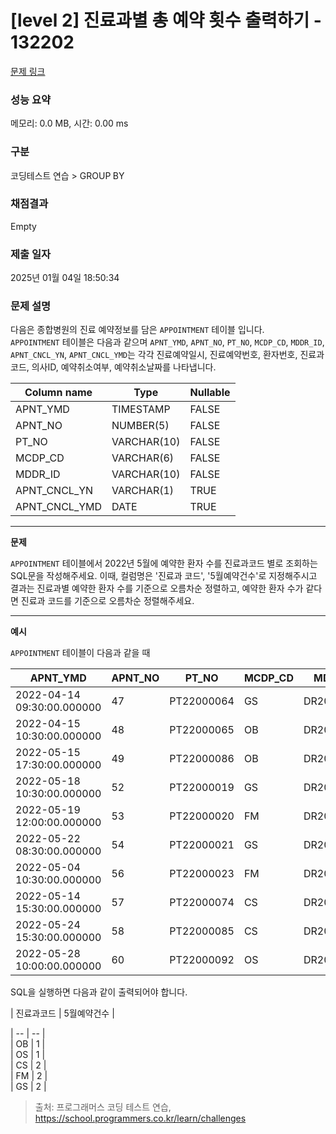 # \[level 2] 진료과별 총 예약 횟수 출력하기 - 132202

[문제 링크](https://school.programmers.co.kr/learn/courses/30/lessons/132202)

### 성능 요약

메모리: 0.0 MB, 시간: 0.00 ms

### 구분

코딩테스트 연습 > GROUP BY

### 채점결과

Empty

### 제출 일자

2025년 01월 04일 18:50:34

### 문제 설명

다음은 종합병원의 진료 예약정보를 담은 `APPOINTMENT` 테이블 입니다.\
`APPOINTMENT` 테이블은 다음과 같으며 `APNT_YMD`, `APNT_NO`, `PT_NO`, `MCDP_CD`, `MDDR_ID`, `APNT_CNCL_YN`, `APNT_CNCL_YMD`는 각각 진료예약일시, 진료예약번호, 환자번호, 진료과코드, 의사ID, 예약취소여부, 예약취소날짜를 나타냅니다.

| Column name     | Type        | Nullable |
| --------------- | ----------- | -------- |
| APNT\_YMD       | TIMESTAMP   | FALSE    |
| APNT\_NO        | NUMBER(5)   | FALSE    |
| PT\_NO          | VARCHAR(10) | FALSE    |
| MCDP\_CD        | VARCHAR(6)  | FALSE    |
| MDDR\_ID        | VARCHAR(10) | FALSE    |
| APNT\_CNCL\_YN  | VARCHAR(1)  | TRUE     |
| APNT\_CNCL\_YMD | DATE        | TRUE     |

***

**문제**

`APPOINTMENT` 테이블에서 2022년 5월에 예약한 환자 수를 진료과코드 별로 조회하는 SQL문을 작성해주세요. 이때, 컬럼명은 '진료과 코드', '5월예약건수'로 지정해주시고 결과는 진료과별 예약한 환자 수를 기준으로 오름차순 정렬하고, 예약한 환자 수가 같다면 진료과 코드를 기준으로 오름차순 정렬해주세요.

***

**예시**

`APPOINTMENT` 테이블이 다음과 같을 때

| APNT\_YMD                  | APNT\_NO | PT\_NO     | MCDP\_CD | MDDR\_ID   | APNT\_CNCL\_YN | APNT\_CNCL\_YMD |
| -------------------------- | -------- | ---------- | -------- | ---------- | -------------- | --------------- |
| 2022-04-14 09:30:00.000000 | 47       | PT22000064 | GS       | DR20170123 | N              | NULL            |
| 2022-04-15 10:30:00.000000 | 48       | PT22000065 | OB       | DR20100231 | N              | NULL            |
| 2022-05-15 17:30:00.000000 | 49       | PT22000086 | OB       | DR20100231 | N              | NULL            |
| 2022-05-18 10:30:00.000000 | 52       | PT22000019 | GS       | DR20100039 | N              | NULL            |
| 2022-05-19 12:00:00.000000 | 53       | PT22000020 | FM       | DR20010112 | N              | NULL            |
| 2022-05-22 08:30:00.000000 | 54       | PT22000021 | GS       | DR20100039 | N              | NULL            |
| 2022-05-04 10:30:00.000000 | 56       | PT22000023 | FM       | DR20090112 | N              | NULL            |
| 2022-05-14 15:30:00.000000 | 57       | PT22000074 | CS       | DR20200012 | N              | NULL            |
| 2022-05-24 15:30:00.000000 | 58       | PT22000085 | CS       | DR20200012 | N              | NULL            |
| 2022-05-28 10:00:00.000000 | 60       | PT22000092 | OS       | DR20100031 | N              | NULL            |

SQL을 실행하면 다음과 같이 출력되어야 합니다.

\| 진료과코드 | 5월예약건수 |

\| -- | -- |\
\| OB | 1 |\
\| OS | 1 |\
\| CS | 2 |\
\| FM | 2 |\
\| GS | 2 |

> 출처: 프로그래머스 코딩 테스트 연습, https://school.programmers.co.kr/learn/challenges
